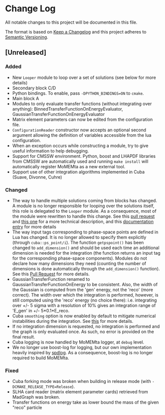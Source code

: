# Change Log
All notable changes to this project will be documented in this file.

The format is based on [Keep a Changelog](http://keepachangelog.com/) 
and this project adheres to [Semantic Versioning](http://semver.org/).

## [Unreleased]
### Added
 - New `Looper` module to loop over a set of solutions (see below for more details)
 - Secondary block C/D
 - Python bindings. To enable, pass `-DPYTHON_BINDINGS=ON` to `cmake`.
 - Main block A
 - Modules to only evaluate transfer functions (without integrating over anything): BinnedTransferFunctionOnEnergyEvaluator, GaussianTransferFunctionOnEnergyEvaluator
 - Matrix element parameters can now be edited from the configuration file.
 - `ConfigurationReader` constructor now accepts an optional second argument allowing the definition of variables accessible from the lua configuration. 
 - When an exception occurs while constructing a module, try to give useful information to help debugging.
 - Support for CMSSW environment. Python, boost and LHAPDF libraries from CMSSW are automatically used and running `make install` will automatically register MoMEMta as a new external tool.
 - Support use of other integration algorithms implemented in Cuba (Suave, Divonne, Cuhre)

### Changed
 - The way to handle multiple solutions coming from blocks has changed. A module is no longer responsible for looping over the solutions itself, this role is delegated to the `Looper` module. As a consequence, most of the module were rewritten to handle this change. See this [pull request](https://github.com/MoMEMta/MoMEMta/pull/69) and [this one](https://github.com/MoMEMta/MoMEMta/pull/91) for a more technical description, and this [documentation entry](http://momemta.github.io/) for more details
 - The way input tags corresponding to phase-space points are defined in Lua has changed. It is no longer allowed to specify them explicitly (through `cuba::ps_point/i`). The function `getpspoint()` has been changed to `add_dimension()` and should be used each time an additional dimension is needed for the integration (the function returns an input tag for the corresponding phase-space components). Modules do not declare how many dimensions they need (counting the number of dimensions is done automatically through the `add_dimension()` function). See this [Pull Request](https://github.com/MoMEMta/MoMEMta/pull/82) for more details.
 - GaussianTransferFunction renamed to GaussianTransferFunctionOnEnergy to be consistent. Also, the width of the Gaussian is computed from the 'gen' energy, not the 'reco' (more correct). The width over which the integration is performed, however, is still computed using the 'reco' energy (no choice there): i.e. integrating over +/- 5 sigma with a resolution of 10% gives an integration range of 'E_gen' in +/- 5\*0.1\*E_reco.
 - Cuba `smoothing` option is now enabled by default to mitigate numerical instabilities during the integration. See [this](https://github.com/MoMEMta/MoMEMta/pull/91) for more details.
 - If no integration dimension is requested, no integration is performed and the graph is only evaluated once. As such, no error is provided on the final result.
 - Cuba logging is now handled by MoMEMta logger, at `debug` level.
 - We no longer use boost-log for logging, but our own implementation heavily inspired by [spdlog](https://github.com/gabime/spdlog). As a consequence, boost-log is no longer required to build MoMEMta.

### Fixed
 - Cuba forking mode was broken when building in release mode (with `-DCMAKE_RELEASE_TYPE=Release`).
 - SLHA card reader (matrix element parameter cards) retrieved from MadGraph was broken.
 - Transfer functions on energy take as lower bound the mass of the given "reco" particle
